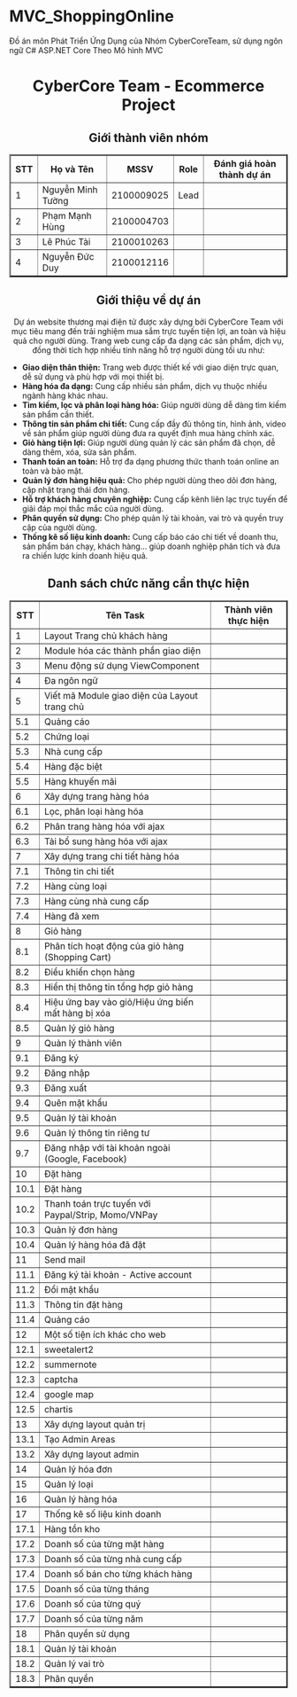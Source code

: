 # MVC_ShoppingOnline
<p>Đồ án môn Phát Triển Ứng Dụng của Nhóm CyberCoreTeam, sử dụng ngôn ngữ C# ASP.NET Core Theo Mô hình MVC</p>
<h1 align="center">CyberCore Team - Ecommerce Project</h1>

<h2 align="center">Giới thành viên nhóm</h2>
<table align="center" border="2" cellpadding="5" cellspacing="0">
  <tr>
    <th>STT</th>
    <th>Họ và Tên</th>
    <th>MSSV</th>
    <th>Role</th>
    <th>Đánh giá hoàn thành dự án</th>
  </tr>
  <tr>
    <td>1</td>
    <td>Nguyễn Minh Tường</td>
    <td>2100009025</td>
    <td>Lead</td>
    <td></td>
  </tr>
  <tr>
    <td>2</td>
    <td>Phạm Mạnh Hùng</td>
    <td>2100004703</td>
    <td></td>
    <td></td>
  </tr>
  <tr>
    <td>3</td>
    <td>Lê Phúc Tài</td>
    <td>2100010263</td>
    <td></td>
    <td></td>
  </tr>
  <tr>
    <td>4</td>
    <td>Nguyễn Đức Duy</td>
    <td>2100012116</td>
    <td></td>
    <td></td>
  </tr>
</table>

<h2 align="center">Giới thiệu về dự án</h2>

<p align="center">Dự án website thương mại điện tử được xây dựng bởi CyberCore Team với mục tiêu mang đến trải nghiệm mua sắm trực tuyến tiện lợi, an toàn và hiệu quả cho người dùng. Trang web cung cấp đa dạng các sản phẩm, dịch vụ, đồng thời tích hợp nhiều tính năng hỗ trợ người dùng tối ưu như: </p>

<ul align="left">
  <li><strong>Giao diện thân thiện:</strong>  Trang web được thiết kế với giao diện trực quan, dễ sử dụng và phù hợp với mọi thiết bị.</li>
  <li><strong>Hàng hóa đa dạng:</strong>  Cung cấp nhiều sản phẩm, dịch vụ thuộc nhiều ngành hàng khác nhau.</li>
  <li><strong>Tìm kiếm, lọc và phân loại hàng hóa:</strong>  Giúp người dùng dễ dàng tìm kiếm sản phẩm cần thiết.</li>
  <li><strong>Thông tin sản phẩm chi tiết:</strong>  Cung cấp đầy đủ thông tin, hình ảnh, video về sản phẩm giúp người dùng đưa ra quyết định mua hàng chính xác.</li>
  <li><strong>Giỏ hàng tiện lợi:</strong>  Giúp người dùng quản lý các sản phẩm đã chọn, dễ dàng thêm, xóa, sửa sản phẩm.</li>
  <li><strong>Thanh toán an toàn:</strong>  Hỗ trợ đa dạng phương thức thanh toán online an toàn và bảo mật.</li>
  <li><strong>Quản lý đơn hàng hiệu quả:</strong>  Cho phép người dùng theo dõi đơn hàng, cập nhật trạng thái đơn hàng.</li>
  <li><strong>Hỗ trợ khách hàng chuyên nghiệp:</strong>  Cung cấp kênh liên lạc trực tuyến để giải đáp mọi thắc mắc của người dùng.</li>
  <li><strong>Phân quyền sử dụng:</strong>  Cho phép quản lý tài khoản, vai trò và quyền truy cập của người dùng.</li>
  <li><strong>Thống kê số liệu kinh doanh:</strong>  Cung cấp báo cáo chi tiết về doanh thu, sản phẩm bán chạy, khách hàng... giúp doanh nghiệp phân tích và đưa ra chiến lược kinh doanh hiệu quả.</li>
</ul>

<h2 align="center">Danh sách chức năng cần thực hiện</h2>

<table align="center" border="2" cellpadding="5" cellspacing="0">
  <tr>
    <th>STT</th>
    <th>Tên Task</th>
    <th>Thành viên thực hiện</th>
  </tr>
  <tr>
    <td>1</td>
    <td>Layout Trang chủ khách hàng</td>
    <td></td>
  </tr>
  <tr>
    <td>2</td>
    <td>Module hóa các thành phần giao diện</td>
    <td></td>
  </tr>
  <tr>
    <td>3</td>
    <td>Menu động sử dụng ViewComponent</td>
    <td></td>
  </tr>
  <tr>
    <td>4</td>
    <td>Đa ngôn ngữ</td>
    <td></td>
  </tr>
  <tr>
    <td>5</td>
    <td>Viết mã Module giao diện của Layout trang chủ</td>
    <td></td>
  </tr>
  <tr>
    <td>5.1</td>
    <td>Quảng cáo</td>
    <td></td>
  </tr>
  <tr>
    <td>5.2</td>
    <td>Chứng loại</td>
    <td></td>
  </tr>
  <tr>
    <td>5.3</td>
    <td>Nhà cung cấp</td>
    <td></td>
  </tr>
  <tr>
    <td>5.4</td>
    <td>Hàng đặc biệt</td>
    <td></td>
  </tr>
  <tr>
    <td>5.5</td>
    <td>Hàng khuyến mãi</td>
    <td></td>
  </tr>
  <tr>
    <td>6</td>
    <td>Xây dựng trang hàng hóa</td>
    <td></td>
  </tr>
  <tr>
    <td>6.1</td>
    <td>Lọc, phân loại hàng hóa</td>
    <td></td>
  </tr>
  <tr>
    <td>6.2</td>
    <td>Phân trang hàng hóa với ajax</td>
    <td></td>
  </tr>
  <tr>
    <td>6.3</td>
    <td>Tải bổ sung hàng hóa với ajax</td>
    <td></td>
  </tr>
  <tr>
    <td>7</td>
    <td>Xây dựng trang chi tiết hàng hóa</td>
    <td></td>
  </tr>
  <tr>
    <td>7.1</td>
    <td>Thông tin chi tiết</td>
    <td></td>
  </tr>
  <tr>
    <td>7.2</td>
    <td>Hàng cùng loại</td>
    <td></td>
  </tr>
  <tr>
    <td>7.3</td>
    <td>Hàng cùng nhà cung cấp</td>
    <td></td>
  </tr>
  <tr>
    <td>7.4</td>
    <td>Hàng đã xem</td>
    <td></td>
  </tr>
  <tr>
    <td>8</td>
    <td>Giỏ hàng</td>
    <td></td>
  </tr>
  <tr>
    <td>8.1</td>
    <td>Phân tích hoạt động của giỏ hàng (Shopping Cart)</td>
    <td></td>
  </tr>
  <tr>
    <td>8.2</td>
    <td>Điều khiển chọn hàng</td>
    <td></td>
  </tr>
  <tr>
    <td>8.3</td>
    <td>Hiển thị thông tin tổng hợp giỏ hàng</td>
    <td></td>
  </tr>
  <tr>
    <td>8.4</td>
    <td>Hiệu ứng bay vào giỏ/Hiệu ứng biến mất hàng bị xóa</td>
    <td></td>
  </tr>
  <tr>
    <td>8.5</td>
    <td>Quản lý giỏ hàng</td>
    <td></td>
  </tr>
  <tr>
    <td>9</td>
    <td>Quản lý thành viên</td>
    <td></td>
  </tr>
  <tr>
    <td>9.1</td>
    <td>Đăng ký</td>
    <td></td>
  </tr>
  <tr>
    <td>9.2</td>
    <td>Đăng nhập</td>
    <td></td>
  </tr>
  <tr>
    <td>9.3</td>
    <td>Đăng xuất</td>
    <td></td>
  </tr>
  <tr>
    <td>9.4</td>
    <td>Quên mật khẩu</td>
    <td></td>
  </tr>
  <tr>
    <td>9.5</td>
    <td>Quản lý tài khoản</td>
    <td></td>
  </tr>
  <tr>
    <td>9.6</td>
    <td>Quản lý thông tin riêng tư</td>
    <td></td>
  </tr>
  <tr>
    <td>9.7</td>
    <td>Đăng nhập với tài khoản ngoài (Google, Facebook)</td>
    <td></td>
  </tr>
  <tr>
    <td>10</td>
    <td>Đặt hàng</td>
    <td></td>
  </tr>
  <tr>
    <td>10.1</td>
    <td>Đặt hàng</td>
    <td></td>
  </tr>
  <tr>
    <td>10.2</td>
    <td>Thanh toán trực tuyến với Paypal/Strip, Momo/VNPay</td>
    <td></td>
  </tr>
  <tr>
    <td>10.3</td>
    <td>Quản lý đơn hàng</td>
    <td></td>
  </tr>
  <tr>
    <td>10.4</td>
    <td>Quản lý hàng hóa đã đặt</td>
    <td></td>
  </tr>
  <tr>
    <td>11</td>
    <td>Send mail</td>
    <td></td>
  </tr>
  <tr>
    <td>11.1</td>
    <td>Đăng ký tài khoản - Active account</td>
    <td></td>
  </tr>
  <tr>
    <td>11.2</td>
    <td>Đổi mật khẩu</td>
    <td></td>
  </tr>
  <tr>
    <td>11.3</td>
    <td>Thông tin đặt hàng</td>
    <td></td>
  </tr>
  <tr>
    <td>11.4</td>
    <td>Quảng cáo</td>
    <td></td>
  </tr>
  <tr>
    <td>12</td>
    <td>Một số tiện ích khác cho web</td>
    <td></td>
  </tr>
  <tr>
    <td>12.1</td>
    <td>sweetalert2</td>
    <td></td>
  </tr>
  <tr>
    <td>12.2</td>
    <td>summernote</td>
    <td></td>
  </tr>
  <tr>
    <td>12.3</td>
    <td>captcha</td>
    <td></td>
  </tr>
  <tr>
    <td>12.4</td>
    <td>google map</td>
    <td></td>
  </tr>
  <tr>
    <td>12.5</td>
    <td>chartis</td>
    <td></td>
  </tr>
  <tr>
    <td>13</td>
    <td>Xây dựng layout quản trị</td>
    <td></td>
  </tr>
  <tr>
    <td>13.1</td>
    <td>Tạo Admin Areas</td>
    <td></td>
  </tr>
  <tr>
    <td>13.2</td>
    <td>Xây dựng layout admin</td>
    <td></td>
  </tr>
  <tr>
    <td>14</td>
    <td>Quản lý hóa đơn</td>
    <td></td>
  </tr>
  <tr>
    <td>15</td>
    <td>Quản lý loại</td>
    <td></td>
  </tr>
  <tr>
    <td>16</td>
    <td>Quản lý hàng hóa</td>
    <td></td>
  </tr>
  <tr>
    <td>17</td>
    <td>Thống kê số liệu kinh doanh</td>
    <td></td>
  </tr>
  <tr>
    <td>17.1</td>
    <td>Hàng tồn kho</td>
    <td></td>
  </tr>
  <tr>
    <td>17.2</td>
    <td>Doanh số của từng mặt hàng</td>
    <td></td>
  </tr>
  <tr>
    <td>17.3</td>
    <td>Doanh số của từng nhà cung cấp</td>
    <td></td>
  </tr>
  <tr>
    <td>17.4</td>
    <td>Doanh số bán cho từng khách hàng</td>
    <td></td>
  </tr>
  <tr>
    <td>17.5</td>
    <td>Doanh số của từng tháng</td>
    <td></td>
  </tr>
  <tr>
    <td>17.6</td>
    <td>Doanh số của từng quý</td>
    <td></td>
  </tr>
  <tr>
    <td>17.7</td>
    <td>Doanh số của từng năm</td>
    <td></td>
  </tr>
  <tr>
    <td>18</td>
    <td>Phân quyền sử dụng</td>
    <td></td>
  </tr>
  <tr>
    <td>18.1</td>
    <td>Quản lý tài khoản</td>
    <td></td>
  </tr>
  <tr>
    <td>18.2</td>
    <td>Quản lý vai trò</td>
    <td></td>
  </tr>
  <tr>
    <td>18.3</td>
    <td>Phân quyền</td>
    <td></td>
  </tr>
</table>
